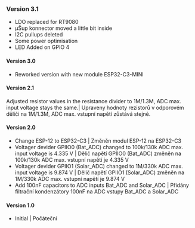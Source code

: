 ### Version 3.1
- LDO replaced for RT9080
- µŠup konnector moved a little bit inside
- I2C pullups deleted
- Some power optimisation
- LED Added on GPIO 4
#### Version 3.0
- Reworked version with new module ESP32-C3-MINI
#### Version 2.1
Adjusted resistor values in the resistance divider to 1M/1.3M, ADC max. input voltage stays the same.| Upraveny hodnoty rezistorů v odporovém děliči na 1M/1.3M, ADC max. vstupní napětí zůstává stejné.
#### Version 2.0
- Change ESP-12 to ESP32-C3 | Změněn modul ESP-12 na ESP32-C3
- Voltager devider GPIIO0 (Bat_ADC) changed to 100k/130k ADC max. input voltage is 4.335 V | Dělič napětí GPIIO0 (Bat_ADC) změněn na 100k/130k ADC max. vstupní napětí je 4.335 V
- Voltager devider GPIIO1 (Solar_ADC) changed to 1M/330k ADC max. input voltage is 9.874 V | Dělič napětí GPIIO1 (Solar_ADC) změněn na 1M/330k ADC max. vstupní napětí je 9.874 V
- Add 100nF capacitors to ADC inputs Bat_ADC and Solar_ADC | Přidány filtrační kondenzátory 100nF na ADC vstupy Bat_ADC a Solar_ADC
#### Version 1.0
- Initial | Počáteční